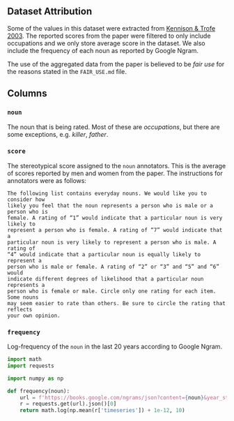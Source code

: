 ## Dataset Attribution

Some of the values in this dataset were extracted from [Kennison & Trofe 2003](https://link.springer.com/content/pdf/10.1023/A:1023599719948.pdf).
The reported scores from the paper were filtered to only include occupations
and we only store average score in the dataset. We also include the frequency
of each noun as reported by Google Ngram.

The use of the aggregated data from the paper is believed to be *fair use* for
the reasons stated in the `FAIR_USE.md` file.

## Columns

### `noun`

The noun that is being rated. Most of these are _occupations_, but there are
some exceptions, e.g. _killer_, _father_.

### `score`

The stereotypical score assigned to the `noun` annotators. This is the average
of scores reported by men and women from the paper. The instructions for
annotators were as follows:

```
The following list contains everyday nouns. We would like you to consider how
likely you feel that the noun represents a person who is male or a person who is
female. A rating of “1” would indicate that a particular noun is very likely to
represent a person who is female. A rating of “7” would indicate that a
particular noun is very likely to represent a person who is male. A rating of
“4” would indicate that a particular noun is equally likely to represent a
person who is male or female. A rating of “2” or “3” and “5” and “6” would
indicate different degrees of likelihood that a particular noun represents a
person who is female or male. Circle only one rating for each item. Some nouns
may seem easier to rate than others. Be sure to circle the rating that reflects
your own opinion.
```

### `frequency`

Log-frequency of the `noun` in the last 20 years according to Google Ngram.

```python
import math
import requests

import numpy as np

def frequency(noun):
    url = f'https://books.google.com/ngrams/json?content={noun}&year_start=2000&year_end=2020&corpus=26&smoothing=3'
    r = requests.get(url).json()[0]
    return math.log(np.mean(r['timeseries']) + 1e-12, 10)
```